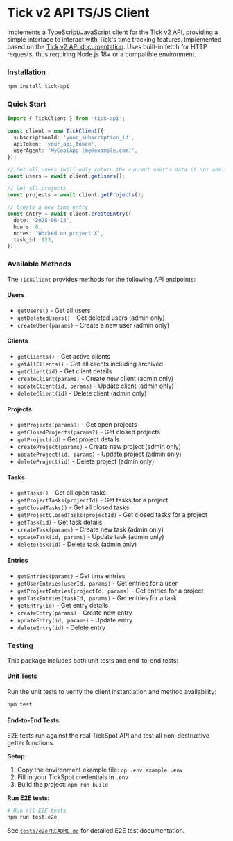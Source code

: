 Tick v2 API TS/JS Client
====================

Implements a TypeScript/JavaScript client for the Tick v2 API, providing a simple interface to interact with Tick's time tracking features. Implemented based on the [Tick v2 API documentation](https://github.com/tick/tick-api). Uses built-in fetch for HTTP requests, thus requiring Node.js 18+ or a compatible environment.

### Installation

```bash
npm install tick-api
```

### Quick Start

```typescript
import { TickClient } from 'tick-api';

const client = new TickClient({
  subscriptionId: 'your_subscription_id',
  apiToken: 'your_api_token',
  userAgent: 'MyCoolApp (me@example.com)',
});

// Get all users (will only return the current user's data if not admin)
const users = await client.getUsers();

// Get all projects
const projects = await client.getProjects();

// Create a new time entry
const entry = await client.createEntry({
  date: '2025-06-13',
  hours: 8,
  notes: 'Worked on project X',
  task_id: 123,
});
```

### Available Methods

The `TickClient` provides methods for the following API endpoints:

#### Users
- `getUsers()` - Get all users
- `getDeletedUsers()` - Get deleted users (admin only)
- `createUser(params)` - Create a new user (admin only)

#### Clients
- `getClients()` - Get active clients
- `getAllClients()` - Get all clients including archived
- `getClient(id)` - Get client details
- `createClient(params)` - Create new client (admin only)
- `updateClient(id, params)` - Update client (admin only)
- `deleteClient(id)` - Delete client (admin only)

#### Projects
- `getProjects(params?)` - Get open projects
- `getClosedProjects(params?)` - Get closed projects
- `getProject(id)` - Get project details
- `createProject(params)` - Create new project (admin only)
- `updateProject(id, params)` - Update project (admin only)
- `deleteProject(id)` - Delete project (admin only)

#### Tasks
- `getTasks()` - Get all open tasks
- `getProjectTasks(projectId)` - Get tasks for a project
- `getClosedTasks()` - Get all closed tasks
- `getProjectClosedTasks(projectId)` - Get closed tasks for a project
- `getTask(id)` - Get task details
- `createTask(params)` - Create new task (admin only)
- `updateTask(id, params)` - Update task (admin only)
- `deleteTask(id)` - Delete task (admin only)

#### Entries
- `getEntries(params)` - Get time entries
- `getUserEntries(userId, params)` - Get entries for a user
- `getProjectEntries(projectId, params)` - Get entries for a project
- `getTaskEntries(taskId, params)` - Get entries for a task
- `getEntry(id)` - Get entry details
- `createEntry(params)` - Create new entry
- `updateEntry(id, params)` - Update entry
- `deleteEntry(id)` - Delete entry

### Testing

This package includes both unit tests and end-to-end tests:

#### Unit Tests
Run the unit tests to verify the client instantiation and method availability:
```bash
npm test
```

#### End-to-End Tests
E2E tests run against the real TickSpot API and test all non-destructive getter functions.

**Setup:**
1. Copy the environment example file: `cp .env.example .env`
2. Fill in your TickSpot credentials in `.env`
3. Build the project: `npm run build`

**Run E2E tests:**
```bash
# Run all E2E tests
npm run test:e2e
```

See [`tests/e2e/README.md`](./tests/e2e/README.md) for detailed E2E test documentation.

